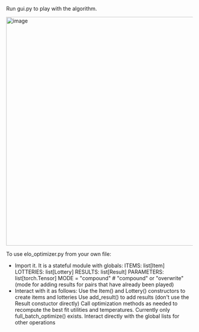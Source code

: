 Run gui.py to play with the algorithm.

<img width="615" alt="image" src="https://github.com/VH-abc/Utility-everything/assets/76539808/10227d68-aa1c-4e70-b6c8-3f7c0b827d2f">


To use elo_optimizer.py from your own file:
- Import it. It is a stateful module with globals:
      ITEMS: list[Item]
      LOTTERIES: list[Lottery]
      RESULTS: list[Result]
      PARAMETERS: list[torch.Tensor]
      MODE = "compound" # "compound" or "overwrite" (mode for adding results for pairs that have already been played)
- Interact with it as follows:
      Use the Item() and Lottery() constructors to create items and lotteries
      Use add_result() to add results (don't use the Result constuctor directly)
      Call optimization methods as needed to recompute the best fit utilities and temperatures. Currently only full_batch_optimize() exists.
      Interact directly with the global lists for other operations
